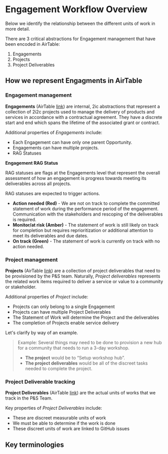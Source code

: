 # Engagement Workflow Overview

Below we identify the relationship between the different units of work in more detail.

There are 3 critical abstractions for Engagement management that have been encoded in AirTable:

1. Engagements
2. Projects
3. Project Deliverables

## How we represent Engagments in AirTable

### Engagement management

**Engagements** (AirTable [link](https://airtable.com/appbjBTRIbgRiElkr/pagpZcdEaghJQiYH3)) are internal, 2ic abstractions that represent a collection of 2i2c projects used to manage the delivery of products and services in accordance with a contractual agreement. They have a discrete start and end which spans the lifetime of the associated grant or contract.

Additional properties of _Engagements_ include:

-   Each Engagement can have only one parent Opportunity.
-   Engagements can have multiple projects.
-   RAG Statuses

**Engagement RAG Status**

RAG statuses are flags at the Engagements level that represent the overall assessment of how an engagement is progress towards meeting its deliverables across all projects.

RAG statuses are expected to trigger actions.

-   **Action needed (Red)** - We are not on track to complete the committed statement of work during the performance period of the engagement. Communication with the stakeholders and rescoping of the deliverables is required.
-   **Monitor/at risk (Amber)** - The statement of work is still likely on track for completion but requires reprioritization or additional attention to meet its deliverables and due dates.
-   **On track (Green)** - The statement of work is currently on track with no action needed.

### Project management

**Projects** (AirTable [link](https://airtable.com/appbjBTRIbgRiElkr/pag0zFFd2NaJHBHN5)) are a collection of project deliverables that need to be provisioned by the P&S team. Naturally, _Project deliverables_ represents the related work items required to deliver a service or value to a community or stakeholder.

Additional properties of _Project_ include:

-   Projects can only belong to a single Engagement
-   Projects can have multiple Project Deliverables
-   The Statement of Work will determine the Project and the deliverables
-   The completion of Projects enable service delivery

Let's clarify by way of an example.

> Example: Several things may need to be done to provision a new hub for a community that needs to run a 3-day workshop.
>
> -   **The project** would be to “Setup workshop hub”.
> -   **The project deliverables** would be all of the discreet tasks needed to complete the project.

### Project Deliverable tracking

**Project Deliverables** (AirTable [link](https://airtable.com/appbjBTRIbgRiElkr/pagH0VmYIvboNT4Sh)) are the actual units of works that we track in the P&S Team.

Key properties of _Project Deliverables_ include:

-   These are discreet measurable units of work
-   We must be able to determine if the work is done
-   These discreet units of work are linked to GitHub issues

## Key terminologies
